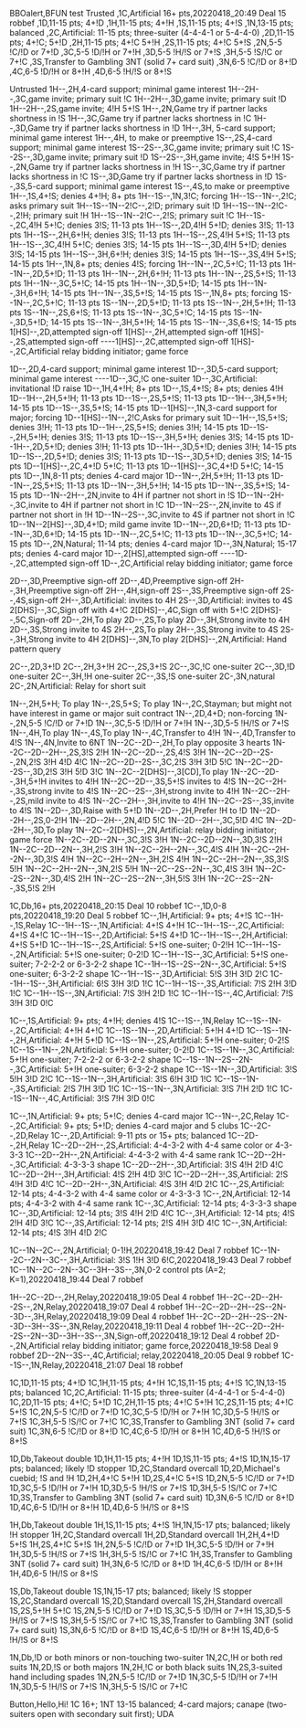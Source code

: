 BBOalert,BFUN test
Trusted
,1C,Artificial 16+ pts,20220418_20:49 Deal 15 robbef
,1D,11-15 pts; 4+!D
,1H,11-15 pts; 4+!H
,1S,11-15 pts; 4+!S
,1N,13-15 pts; balanced
,2C,Artificial: 11-15 pts; three-suiter (4-4-4-1 or 5-4-4-0)
,2D,11-15 pts; 4+!C; 5+!D
,2H,11-15 pts; 4+!C 5+!H
,2S,11-15 pts; 4+!C 5+!S
,2N,5-5 !C/!D or 7+!D
,3C,5-5 !D/!H or 7+!H
,3D,5-5 !H/!S or 7+!S
,3H,5-5 !S/!C or 7+!C
,3S,Transfer to Gambling 3NT (solid 7+ card suit)
,3N,6-5 !C/!D or 8+!D
,4C,6-5 !D/!H or 8+!H
,4D,6-5 !H/!S or 8+!S

Untrusted
1H--,2H,4-card support; minimal game interest
1H--2H--,3C,game invite; primary suit !C
1H--2H--,3D,game invite; primary suit !D
1H--2H--,2S,game invite; 4!H 5+!S
1H--,2N,Game try if partner lacks shortness in !S
1H--,3C,Game try if partner lacks shortness in !C
1H--,3D,Game try if partner lacks shortness in !D
1H--,3H, 5-card support; minimal game interest
1H--,4H, to make or preemptive
1S--,2S,4-card support; minimal game interest
1S--2S--,3C,game invite; primary suit !C
1S--2S--,3D,game invite; primary suit !D
1S--2S--,3H,game invite; 4!S 5+!H
1S--,2N,Game try if partner lacks shortness in !H
1S--,3C,Game try if partner lacks shortness in !C
1S--,3D,Game try if partner lacks shortness in !D
1S--,3S,5-card support; minimal game interest
1S--,4S,to make or preemptive
1H--,1S,4+!S; denies 4+!H; 8+ pts
1H--1S--,1N,3!C; forcing
1H--1S--1N--,2!C; asks primary suit
1H--1S--1N--2!C--,2!D; primary suit !D
1H--1S--1N--2!C--,2!H; primary suit !H
1H--1S--1N--2!C--,2!S; primary suit !C
1H--1S--,2C,4!H 5+!C; denies 3!S; 11-13 pts
1H--1S--,2D,4!H 5+!D; denies 3!S; 11-13 pts
1H--1S--,2H,6+!H; denies 3!S; 11-13 pts
1H--1S--,2S,4!H 5+!S; 11-13 pts
1H--1S--,3C,4!H 5+!C; denies 3!S; 14-15 pts
1H--1S--,3D,4!H 5+!D; denies 3!S; 14-15 pts
1H--1S--,3H,6+!H; denies 3!S; 14-15 pts
1H--1S--,3S,4!H 5+!S; 14-15 pts
1H--,1N,8+ pts; denies 4!S; forcing
1H--1N--,2C,5+!C; 11-13 pts
1H--1N--,2D,5+!D; 11-13 pts
1H--1N--,2H,6+!H; 11-13 pts
1H--1N--,2S,5+!S; 11-13 pts
1H--1N--,3C,5+!C; 14-15 pts
1H--1N--,3D,5+!D; 14-15 pts
1H--1N--,3H,6+!H; 14-15 pts
1H--1N--,3S,5+!S; 14-15 pts
1S--,1N,8+ pts; forcing
1S--1N--,2C,5+!C; 11-13 pts
1S--1N--,2D,5+!D; 11-13 pts
1S--1N--,2H,5+!H; 11-13 pts
1S--1N--,2S,6+!S; 11-13 pts
1S--1N--,3C,5+!C; 14-15 pts
1S--1N--,3D,5+!D; 14-15 pts
1S--1N--,3H,5+!H; 14-15 pts
1S--1N--,3S,6+!S; 14-15 pts
1[HS]--,2D,attempted sign-off
1[HS]--,2H,attempted sign-off
1[HS]--,2S,attempted sign-off
----1[HS]--,2C,attempted sign-off
1[HS]--,2C,Artificial relay bidding initiator; game force

1D--,2D,4-card support; minimal game interest
1D--,3D,5-card support; minimal game interest
----1D--,3C,!C one-suiter
1D--,3C,Artificial: invitational !D raise
1D--,1H,4+!H; 8+ pts
1D--,1S,4+!S; 8+ pts; denies 4!H
1D--1H--,2H,5+!H; 11-13 pts
1D--1S--,2S,5+!S; 11-13 pts
1D--1H--,3H,5+!H; 14-15 pts
1D--1S--,3S,5+!S; 14-15 pts
1D--1[HS]--,1N,3-card support for major; forcing
1D--1[HS]--1N--,2!C,Asks for primary suit
1D--1H--,1S,5+!S; denies 3!H; 11-13 pts
1D--1H--,2S,5+!S; denies 3!H; 14-15 pts
1D--1S--,2H,5+!H; denies 3!S; 11-13 pts
1D--1S--,3H,5+!H; denies 3!S; 14-15 pts
1D--1H--,2D,5+!D; denies 3!H; 11-13 pts
1D--1H--,3D,5+!D; denies 3!H; 14-15 pts
1D--1S--,2D,5+!D; denies 3!S; 11-13 pts
1D--1S--,3D,5+!D; denies 3!S; 14-15 pts
1D--1[HS]--,2C,4+!D 5+!C; 11-13 pts
1D--1[HS]--,3C,4+!D 5+!C; 14-15 pts
1D--,1N,8-11 pts; denies 4-card major
1D--1N--,2H,5+!H; 11-13 pts
1D--1N--,2S,5+!S; 11-13 pts
1D--1N--,3H,5+!H; 14-15 pts
1D--1N--,3S,5+!S; 14-15 pts
1D--1N--2H--,2N,invite to 4H if partner not short in !S
1D--1N--2H--,3C,invite to 4H if partner not short in !C
1D--1N--2S--,2N,invite to 4S if partner not short in !H
1D--1N--2S--,3C,invite to 4S if partner not short in !C
1D--1N--2[HS]--,3D,4+!D; mild game invite
1D--1N--,2D,6+!D; 11-13 pts
1D--1N--,3D,6+!D; 14-15 pts
1D--1N--,2C,5+!C; 11-13 pts
1D--1N--,3C,5+!C; 14-15 pts
1D--,2N,Natural; 11-14 pts; denies 4-card major
1D--,3N,Natural; 15-17 pts; denies 4-card major
1D--,2[HS],attempted sign-off
----1D--,2C,attempted sign-off
1D--,2C,Artificial relay bidding initiator; game force

2D--,3D,Preemptive sign-off
2D--,4D,Preemptive sign-off
2H--,3H,Preemptive sign-off
2H--,4H,sign-off
2S--,3S,Preemptive sign-off
2S--,4S,sign-off
2H--,3D,Artificial: invites to 4H
2S--,3D,Artificial: invites to 4S
2[DHS]--,3C,Sign off with 4+!C
2[DHS]--,4C,Sign off with 5+!C
2[DHS]--,5C,Sign-off
2D--,2H,To play
2D--,2S,To play
2D--,3H,Strong invite to 4H
2D--,3S,Strong invite to 4S
2H--,2S,To play
2H--,3S,Strong invite to 4S
2S--,3H,Strong invite to 4H
2[DHS]--,3N,To play
2[DHS]--,2N,Artificial: Hand pattern query

2C--,2D,3+!D
2C--,2H,3+!H
2C--,2S,3+!S
2C--,3C,!C one-suiter
2C--,3D,!D one-suiter
2C--,3H,!H one-suiter
2C--,3S,!S one-suiter
2C-,3N,natural
2C-,2N,Artificial: Relay for short suit

1N--,2H,5+H; To play
1N--,2S,5+S; To play
1N--,2C,Stayman; but might not have interest in game or major suit contract
1N--,2D,4+D; non-forcing
1N--,2N,5-5 !C/!D or 7+!D
1N--,3C,5-5 !D/!H or 7+!H
1N--,3D,5-5 !H/!S or 7+!S
1N--,4H,To play
1N--,4S,To play
1N--,4C,Transfer to 4!H
1N--,4D,Transfer to 4!S
1N--,4N,Invite to 6NT
1N--2C--2D--,2H,To play opposite 3 hearts
1N--2C--2D--2H--,2S,3!S 2!H
1N--2C--2D--,2S,4!S 3!H
1N--2C--2D--2S--,2N,2!S 3!H 4!D 4!C
1N--2C--2D--2S--,3C,2!S 3!H 3!D 5!C
1N--2C--2D--2S--,3D,2!S 3!H 5!D 3!C
1N--2C--2[DHS]--,3[CD],To play
1N--2C--2D--,3H,5+!H invites to 4!H
1N--2C--2D--,3S,5+!S invites to 4!S
1N--2C--2H--,3S,strong invite to 4!S
1N--2C--2S--,3H,strong invite to 4!H
1N--2C--2H--,2S,mild invite to 4!S
1N--2C--2H--,3H,invite to 4!H
1N--2C--2S--,3S,invite to 4!S
1N--2D--,3D,Raise with 5+!D
1N--2D--,2H,Prefer !H to !D
1N--2D--2H--,2S,0-2!H
1N--2D--2H--,2N,4!D 5!C
1N--2D--2H--,3C,5!D 4!C
1N--2D--2H--,3D,To play
1N--2C--2[DHS]--,2N,Artificial: relay bidding initiator; game force
1N--2C--2D--2N--,3C,3!S 3!H
1N--2C--2D--2N--,3D,3!S 2!H
1N--2C--2D--2N--,3H,2!S 3!H
1N--2C--2H--2N--,3C,4!S 4!H
1N--2C--2H--2N--,3D,3!S 4!H
1N--2C--2H--2N--,3H,2!S 4!H
1N--2C--2H--2N--,3S,3!S 5!H
1N--2C--2H--2N--,3N,2!S 5!H
1N--2C--2S--2N--,3C,4!S 3!H
1N--2C--2S--2N--,3D,4!S 2!H
1N--2C--2S--2N--,3H,5!S 3!H
1N--2C--2S--2N--,3S,5!S 2!H

1C,Db,16+ pts,20220418_20:15 Deal 10 robbef
1C--,1D,0-8 pts,20220418_19:20 Deal 5 robbef
1C--,1H,Artificial: 9+ pts; 4+!S
1C--1H--,1S,Relay
1C--1H--1S--,1N,Artificial: 4+!S 4+!H
1C--1H--1S--,2C,Artificial: 4+!S 4+!C
1C--1H--1S--,2D,Artificial: 5+!S 4+!D
1C--1H--1S--,2H,Artificial: 4+!S 5+!D
1C--1H--1S--,2S,Artificial: 5+!S one-suiter; 0-2!H
1C--1H--1S--,2N,Artificial: 5+!S one-suiter; 0-2!D
1C--1H--1S--,3C,Artificial: 5+!S one-suiter; 7-2-2-2 or 6-3-2-2 shape
1C--1H--1S--2S--2N--,3C,Artificial: 5+!S one-suiter; 6-3-2-2 shape
1C--1H--1S--,3D,Artificial: 5!S 3!H 3!D 2!C
1C--1H--1S--,3H,Artificial: 6!S 3!H 3!D 1!C
1C--1H--1S--,3S,Artificial: 7!S 2!H 3!D 1!C
1C--1H--1S--,3N,Artificial: 7!S 3!H 2!D 1!C
1C--1H--1S--,4C,Artificial: 7!S 3!H 3!D 0!C

1C--,1S,Artificial: 9+ pts; 4+!H; denies 4!S
1C--1S--,1N,Relay
1C--1S--1N--,2C,Artificial: 4+!H 4+!C
1C--1S--1N--,2D,Artificial: 5+!H 4+!D
1C--1S--1N--,2H,Artificial: 4+!H 5+!D
1C--1S--1N--,2S,Artificial: 5+!H one-suiter; 0-2!S
1C--1S--1N--,2N,Artificial: 5+!H one-suiter; 0-2!D
1C--1S--1N--,3C,Artificial: 5+!H one-suiter; 7-2-2-2 or 6-3-2-2 shape
1C--1S--1N--2S--2N--,3C,Artificial: 5+!H one-suiter; 6-3-2-2 shape
1C--1S--1N--,3D,Artificial: 3!S 5!H 3!D 2!C
1C--1S--1N--,3H,Artificial: 3!S 6!H 3!D 1!C
1C--1S--1N--,3S,Artificial: 2!S 7!H 3!D 1!C
1C--1S--1N--,3N,Artificial: 3!S 7!H 2!D 1!C
1C--1S--1N--,4C,Artificial: 3!S 7!H 3!D 0!C

1C--,1N,Artificial: 9+ pts; 5+!C; denies 4-card major
1C--1N--,2C,Relay
1C--,2C,Artificial: 9+ pts; 5+!D; denies 4-card major and 5 clubs
1C--2C--,2D,Relay
1C--,2D,Artificial: 9-11 pts or 15+ pts; balanced
1C--2D--,2H,Relay
1C--2D--2H--,2S,Artificial: 4-4-3-2 with 4-4 same color or 4-3-3-3
1C--2D--2H--,2N,Artificial: 4-4-3-2 with 4-4 same rank
1C--2D--2H--,3C,Artificial: 4-3-3-3 shape
1C--2D--2H--,3D,Artificial: 3!S 4!H 2!D 4!C
1C--2D--2H--,3H,Artificial: 4!S 2!H 4!D 3!C
1C--2D--2H--,3S,Artificial: 2!S 4!H 3!D 4!C
1C--2D--2H--,3N,Artificial: 4!S 3!H 4!D 2!C
1C--,2S,Artificial: 12-14 pts; 4-4-3-2 with 4-4 same color or 4-3-3-3
1C--,2N,Artificial: 12-14 pts; 4-4-3-2 with 4-4 same rank
1C--,3C,Artificial: 12-14 pts; 4-3-3-3 shape
1C--,3D,Artificial: 12-14 pts; 3!S 4!H 2!D 4!C
1C--,3H,Artificial: 12-14 pts; 4!S 2!H 4!D 3!C
1C--,3S,Artificial: 12-14 pts; 2!S 4!H 3!D 4!C
1C--,3N,Artificial: 12-14 pts; 4!S 3!H 4!D 2!C

1C--1N--2C--,2N,Artificial; 0-1!H,20220418_19:42 Deal 7 robbef
1C--1N--2C--2N--3C--,3H,Artificial: 3!S 1!H 3!D 6!C,20220418_19:43 Deal 7 robbef
1C--1N--2C--2N--3C--3H--3S--,3N,0-2 control pts (A=2; K=1),20220418_19:44 Deal 7 robbef

1H--2C--2D--,2H,Relay,20220418_19:05 Deal 4 robbef
1H--2C--2D--2H--2S--,2N,Relay,20220418_19:07 Deal 4 robbef
1H--2C--2D--2H--2S--2N--3D--,3H,Relay,20220418_19:09 Deal 4 robbef
1H--2C--2D--2H--2S--2N--3D--3H--3S--,3N,Relay,20220418_19:11 Deal 4 robbef
1H--2C--2D--2H--2S--2N--3D--3H--3S--,3N,Sign-off,20220418_19:12 Deal 4 robbef
2D--,2N,Artificial relay bidding initiator; game force,20220418_19:58 Deal 9 robbef
2D--2N--3S--,4C,Artificial; relay,20220418_20:05 Deal 9 robbef
1C--1S--,1N,Relay,20220418_21:07 Deal 18 robbef

1C,1D,11-15 pts; 4+!D
1C,1H,11-15 pts; 4+!H
1C,1S,11-15 pts; 4+!S
1C,1N,13-15 pts; balanced
1C,2C,Artificial: 11-15 pts; three-suiter (4-4-4-1 or 5-4-4-0)
1C,2D,11-15 pts; 4+!C; 5+!D
1C,2H,11-15 pts; 4+!C 5+!H
1C,2S,11-15 pts; 4+!C 5+!S
1C,2N,5-5 !C/!D or 7+!D
1C,3C,5-5 !D/!H or 7+!H
1C,3D,5-5 !H/!S or 7+!S
1C,3H,5-5 !S/!C or 7+!C
1C,3S,Transfer to Gambling 3NT (solid 7+ card suit)
1C,3N,6-5 !C/!D or 8+!D
1C,4C,6-5 !D/!H or 8+!H
1C,4D,6-5 !H/!S or 8+!S

1D,Db,Takeout double
1D,1H,11-15 pts; 4+!H
1D,1S,11-15 pts; 4+!S
1D,1N,15-17 pts; balanced; likely !D stopper
1D,2C,Standard overcall
1D,2D,Michael's cuebid; !S and !H
1D,2H,4+!C 5+!H
1D,2S,4+!C 5+!S
1D,2N,5-5 !C/!D or 7+!D
1D,3C,5-5 !D/!H or 7+!H
1D,3D,5-5 !H/!S or 7+!S
1D,3H,5-5 !S/!C or 7+!C
1D,3S,Transfer to Gambling 3NT (solid 7+ card suit)
1D,3N,6-5 !C/!D or 8+!D
1D,4C,6-5 !D/!H or 8+!H
1D,4D,6-5 !H/!S or 8+!S

1H,Db,Takeout double
1H,1S,11-15 pts; 4+!S
1H,1N,15-17 pts; balanced; likely !H stopper
1H,2C,Standard overcall
1H,2D,Standard overcall
1H,2H,4+!D 5+!S
1H,2S,4+!C 5+!S
1H,2N,5-5 !C/!D or 7+!D
1H,3C,5-5 !D/!H or 7+!H
1H,3D,5-5 !H/!S or 7+!S
1H,3H,5-5 !S/!C or 7+!C
1H,3S,Transfer to Gambling 3NT (solid 7+ card suit)
1H,3N,6-5 !C/!D or 8+!D
1H,4C,6-5 !D/!H or 8+!H
1H,4D,6-5 !H/!S or 8+!S

1S,Db,Takeout double
1S,1N,15-17 pts; balanced; likely !S stopper
1S,2C,Standard overcall
1S,2D,Standard overcall
1S,2H,Standard overcall
1S,2S,5+!H 5+!C
1S,2N,5-5 !C/!D or 7+!D
1S,3C,5-5 !D/!H or 7+!H
1S,3D,5-5 !H/!S or 7+!S
1S,3H,5-5 !S/!C or 7+!C
1S,3S,Transfer to Gambling 3NT (solid 7+ card suit)
1S,3N,6-5 !C/!D or 8+!D
1S,4C,6-5 !D/!H or 8+!H
1S,4D,6-5 !H/!S or 8+!S

1N,Db,!D or both minors or non-touching two-suiter
1N,2C,!H or both red suits
1N,2D,!S or both majors
1N,2H,!C or both black suits
1N,2S,3-suited hand including spades
1N,2N,5-5 !C/!D or 7+!D
1N,3C,5-5 !D/!H or 7+!H
1N,3D,5-5 !H/!S or 7+!S
1N,3H,5-5 !S/!C or 7+!C

Button,Hello,Hi! 1C 16+; 1NT 13-15 balanced; 4-card majors; canape (two-suiters open with secondary suit first); UDA
